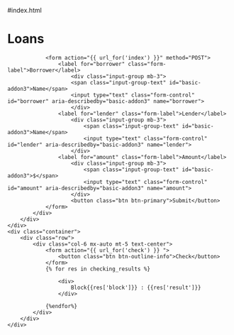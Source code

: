 #index.html
<html>
    <head>
    <title>
        Blockchain
    </title>
    <!-- CSS only -->       
    <link href="https://cdn.jsdelivr.net/npm/bootstrap@5.2.0-beta1/dist/css/bootstrap.min.css" rel="stylesheet" integrity="sha384-0evHe/X+R7YkIZDRvuzKMRqM+OrBnVFBL6DOitfPri4tjfHxaWutUpFmBp4vmVor" crossorigin="anonymous">
    </head>
<body>
    <div class="container">
        <div class="row">
            <div class="col-6 mx-auto mt-5">
                <h1 class="mb-5">Loans</h1>

                <form action="{{ url_for('index') }}" method="POST">
                    <label for="borrower" class="form-label">Borrower</label>
                        <div class="input-group mb-3">
                        <span class="input-group-text" id="basic-addon3">Name</span>
                        <input type="text" class="form-control" id="borrower" aria-describedby="basic-addon3" name="borrower">
                        </div>
                    <label for="lender" class="form-label">Lender</label>
                        <div class="input-group mb-3">
                            <span class="input-group-text" id="basic-addon3">Name</span>
                            <input type="text" class="form-control" id="lender" aria-describedby="basic-addon3" name="lender">
                        </div>
                    <label for="amount" class="form-label">Amount</label>
                        <div class="input-group mb-3">
                            <span class="input-group-text" id="basic-addon3">$</span>
                            <input type="text" class="form-control" id="amount" aria-describedby="basic-addon3" name="amount">
                        </div>
                        <button class="btn btn-primary">Submit</button>
                </form>
            </div>
        </div>
    </div>
    <div class="container">
        <div class="row">
            <div class="col-6 mx-auto mt-5 text-center">
                <form action="{{ url_for('check') }} ">
                    <button class="btn btn-outline-info">Check</button>
                </form>
                {% for res in checking_results %}

                    <div>
                        Block{{res['block']}} : {{res['result']}}
                    </div>

                {%endfor%}
            </div>
        </div>
    </div>
</body>
</html>
